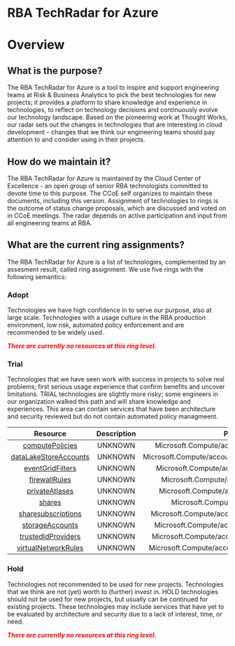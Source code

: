 
RBA TechRadar for Azure
=======================

# Overview

## What is the purpose?


The RBA TechRadar for Azure is a tool to inspire and support engineering teams at Risk & Business Analytics to pick the best technologies for new projects; it provides a platform to share knowledge and experience in technologies, to reflect on technology decisions and continuously evolve our technology landscape.  Based on the pioneering work at Thought Works, our radar sets out the changes in technologies that are interesting in cloud development - changes that we think our engineering teams should pay attention to and consider using in their projects.
## How do we maintain it?


The RBA TechRadar for Azure is maintained by the Cloud Center of Excellence - an open group of senior RBA technologists committed to devote time to this purpose.  The CCoE self organizes to maintain these documents, including this version.  Assignment of technologies to rings is the outcome of status change proposals, which are discussed and voted on in CCoE meetings.  The radar depends on active participation and input from all engineering teams at RBA.
## What are the current ring assignments?


The RBA TechRadar for Azure is a list of technologies, complemented by an assesment result, called ring assignment.  We use five rings with the following semantics:
### Adopt


Technologies we have high confidence in to serve our purpose, also at large scale.  Technologies with a usage culture in the RBA production environment, low risk, automated policy enforcement and are recommended to be widely used.  
  
***<font color="red"> There are currently no resources at this ring level. </font>***
### Trial


Technologies that we have seen work with success in projects to solve real problems;  first serious usage experience that confirm benefits and uncover limitations.  TRIAL technologies are slightly more risky; some engineers in our organization walked this path and will share knowledge and experiences.  This area can contain services that have been architecture and security reviewed but do not contain automated policy managmeent.  

|Resource|Description|Path|Status|
| :---: | :---: | :---: | :---: |
|[computePolicies](https://github.com/openrba/python-azure-techradar/blob/master/Microsoft.Compute/accounts/computePolicies/README.md)|UNKNOWN|Microsoft.Compute/accounts/computePolicies|TRIAL|
|[dataLakeStoreAccounts](https://github.com/openrba/python-azure-techradar/blob/master/Microsoft.Compute/accounts/dataLakeStoreAccounts/README.md)|UNKNOWN|Microsoft.Compute/accounts/dataLakeStoreAccounts|TRIAL|
|[eventGridFilters](https://github.com/openrba/python-azure-techradar/blob/master/Microsoft.Compute/accounts/eventGridFilters/README.md)|UNKNOWN|Microsoft.Compute/accounts/eventGridFilters|TRIAL|
|[firewallRules](https://github.com/openrba/python-azure-techradar/blob/master/Microsoft.Compute/accounts/firewallRules/README.md)|UNKNOWN|Microsoft.Compute/accounts/firewallRules|TRIAL|
|[privateAtlases](https://github.com/openrba/python-azure-techradar/blob/master/Microsoft.Compute/accounts/privateAtlases/README.md)|UNKNOWN|Microsoft.Compute/accounts/privateAtlases|TRIAL|
|[shares](https://github.com/openrba/python-azure-techradar/blob/master/Microsoft.Compute/accounts/shares/README.md)|UNKNOWN|Microsoft.Compute/accounts/shares|TRIAL|
|[sharesubscriptions](https://github.com/openrba/python-azure-techradar/blob/master/Microsoft.Compute/accounts/sharesubscriptions/README.md)|UNKNOWN|Microsoft.Compute/accounts/sharesubscriptions|TRIAL|
|[storageAccounts](https://github.com/openrba/python-azure-techradar/blob/master/Microsoft.Compute/accounts/storageAccounts/README.md)|UNKNOWN|Microsoft.Compute/accounts/storageAccounts|TRIAL|
|[trustedIdProviders](https://github.com/openrba/python-azure-techradar/blob/master/Microsoft.Compute/accounts/trustedIdProviders/README.md)|UNKNOWN|Microsoft.Compute/accounts/trustedIdProviders|TRIAL|
|[virtualNetworkRules](https://github.com/openrba/python-azure-techradar/blob/master/Microsoft.Compute/accounts/virtualNetworkRules/README.md)|UNKNOWN|Microsoft.Compute/accounts/virtualNetworkRules|TRIAL|

### Hold


Technologies not recommended to be used for new projects. Technologies that we think are not (yet) worth to (further) invest in.  HOLD technologies should not be used for new projects, but usually can be continued for existing projects.  These technologies may include services that have yet to be evaluated by architecture and security due to a lack of interest, time, or need.  
  
***<font color="red"> There are currently no resources at this ring level. </font>***